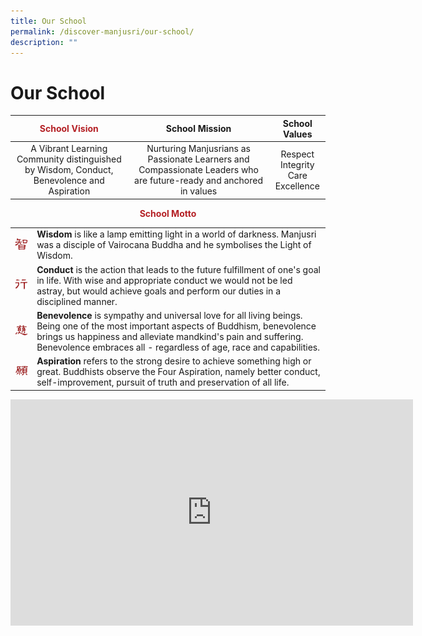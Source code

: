 ```yaml
---
title: Our School
permalink: /discover-manjusri/our-school/
description: ""
---
```

# Our School

| <span style = "color: #B42025; text-align: center"> <b>School Vision</b> </span>      | School Mission      | School Values |
|:-----------:|:-----------:|:--------------:|
| A Vibrant Learning Community distinguished by Wisdom, Conduct, Benevolence and Aspiration | Nurturing Manjusrians as Passionate Learners and Compassionate Leaders who are future-ready and anchored in values |       Respect <br>Integrity<br>Care<br>Excellence        |

<p style = "color: #B42025; text-align: center"> <b>School Motto</b> </p>

|   |   |
|---|---|
| ![](/images/Discover%20Manjusri/Our%20school/wisdom.png)  |  **Wisdom** is like a lamp emitting light in a world of darkness. Manjusri was a disciple of Vairocana Buddha and he symbolises the Light of Wisdom.  |
| ![](/images/Discover%20Manjusri/Our%20school/conduct.png)  | **Conduct** is the action that leads to the future fulfillment of one's goal in life. With wise and appropriate conduct we would not be led astray, but would achieve goals and perform our duties in a disciplined manner.  |
|  ![](/images/Discover%20Manjusri/Our%20school/benevolence.png)   | **Benevolence** is sympathy and universal love for all living beings. Being one of the most important aspects of Buddhism, benevolence brings us happiness and alleviate mandkind's pain and suffering. Benevolence embraces all - regardless of age, race and capabilities.     |
|  ![](/images/Discover%20Manjusri/Our%20school/aspiration.png)    |  **Aspiration** refers to the strong desire to achieve something high or great. Buddhists observe the Four Aspiration, namely better conduct, self-improvement, pursuit of truth and preservation of all life.   |


<iframe width="644" height="362" src="https://www.youtube.com/embed/Im1Rk2epegM" title="MJR Corporate Video" frameborder="0" allow="accelerometer; autoplay; clipboard-write; encrypted-media; gyroscope; picture-in-picture" allowfullscreen></iframe>